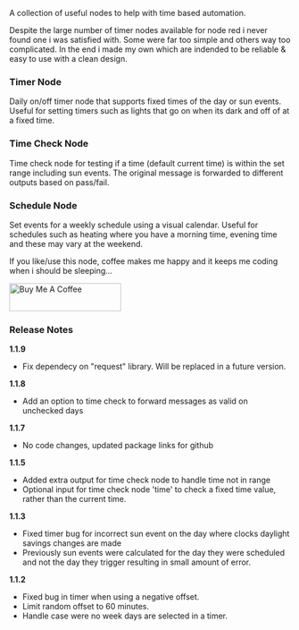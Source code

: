 A collection of useful nodes to help with time based automation.  

Despite the large number of timer nodes available for node red i never found one i was satisfied with.  Some were far too simple and others way too complicated.  In the end i made my own which are indended to be reliable & easy to use with a clean design.

### Timer Node
Daily on/off timer node that supports fixed times of the day or sun events.  Useful for setting timers such as lights that go on when its dark and off of at a fixed time.

### Time Check Node
Time check node for testing if a time (default current time) is within the set range including sun events. The original message is forwarded to different outputs based on pass/fail.

### Schedule Node
Set events for a weekly schedule using a visual calendar.  Useful for schedules such as heating where you have a morning time, evening time and these may vary at the weekend.

If you like/use this node, coffee makes me happy and it keeps me coding when i should be sleeping...

<a href="https://www.buymeacoffee.com/thingzi" target="_blank"><img src="https://cdn.buymeacoffee.com/buttons/v2/default-yellow.png" alt="Buy Me A Coffee" style="height: 50px !important;width: 200px !important;" ></a>
### Release Notes

<b>1.1.9</b>

- Fix dependecy on "request" library.  Will be replaced in a future version.

<b>1.1.8</b>

- Add an option to time check to forward messages as valid on unchecked days

<b>1.1.7</b>

- No code changes, updated package links for github

<b>1.1.5</b>

- Added extra output for time check node to handle time not in range
- Optional input for time check node 'time' to check a fixed time value, rather than the current time.

<b>1.1.3</b>

- Fixed timer bug for incorrect sun event on the day where clocks daylight savings changes are made
- Previously sun events were calculated for the day they were scheduled and not the day they trigger resulting in small amount of error.

<b>1.1.2</b>

- Fixed bug in timer when using a negative offset.
- Limit random offset to 60 minutes.
- Handle case were no week days are selected in a timer.